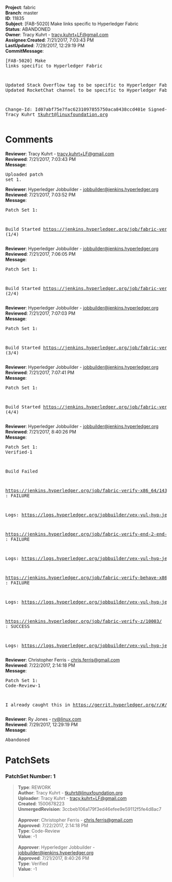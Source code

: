 <strong>Project</strong>: fabric</br><strong>Branch</strong>: master<br><strong>ID</strong>: 11835<br><strong>Subject</strong>: [FAB-5020] Make links specific to Hyperledger Fabric<br><strong>Status</strong>: ABANDONED<br><strong>Owner</strong>: Tracy Kuhrt - tracy.kuhrt+LF@gmail.com<br><strong>Assignee</strong>:<strong>Created</strong>: 7/21/2017, 7:03:43 PM<br><strong>LastUpdated</strong>: 7/29/2017, 12:29:19 PM<br><strong>CommitMessage</strong>:<br><pre>[FAB-5020] Make links specific to Hyperledger Fabric

Updated Stack Overflow tag to be specific to Hyperledger Fabric.
Updated RocketChat channel to be specific to Hyperledger Fabric.

Change-Id: Id07abf75e7fac6231097855750aca8438ccd401e
Signed-off-by: Tracy Kuhrt <tkuhrt@linuxfoundation.org>
</pre><h1>Comments</h1><strong>Reviewer</strong>: Tracy Kuhrt - tracy.kuhrt+LF@gmail.com<br><strong>Reviewed</strong>: 7/21/2017, 7:03:43 PM<br><strong>Message</strong>: <pre>Uploaded patch set 1.</pre><strong>Reviewer</strong>: Hyperledger Jobbuilder - jobbuilder@jenkins.hyperledger.org<br><strong>Reviewed</strong>: 7/21/2017, 7:03:52 PM<br><strong>Message</strong>: <pre>Patch Set 1:

Build Started https://jenkins.hyperledger.org/job/fabric-verify-z/10003/ (1/4)</pre><strong>Reviewer</strong>: Hyperledger Jobbuilder - jobbuilder@jenkins.hyperledger.org<br><strong>Reviewed</strong>: 7/21/2017, 7:06:05 PM<br><strong>Message</strong>: <pre>Patch Set 1:

Build Started https://jenkins.hyperledger.org/job/fabric-verify-x86_64/14351/ (2/4)</pre><strong>Reviewer</strong>: Hyperledger Jobbuilder - jobbuilder@jenkins.hyperledger.org<br><strong>Reviewed</strong>: 7/21/2017, 7:07:03 PM<br><strong>Message</strong>: <pre>Patch Set 1:

Build Started https://jenkins.hyperledger.org/job/fabric-verify-end-2-end-x86_64/5852/ (3/4)</pre><strong>Reviewer</strong>: Hyperledger Jobbuilder - jobbuilder@jenkins.hyperledger.org<br><strong>Reviewed</strong>: 7/21/2017, 7:07:41 PM<br><strong>Message</strong>: <pre>Patch Set 1:

Build Started https://jenkins.hyperledger.org/job/fabric-verify-behave-x86_64/8398/ (4/4)</pre><strong>Reviewer</strong>: Hyperledger Jobbuilder - jobbuilder@jenkins.hyperledger.org<br><strong>Reviewed</strong>: 7/21/2017, 8:40:26 PM<br><strong>Message</strong>: <pre>Patch Set 1: Verified-1

Build Failed 

https://jenkins.hyperledger.org/job/fabric-verify-x86_64/14351/ : FAILURE

Logs: https://logs.hyperledger.org/jobbuilder/vex-yul-hyp-jenkins-1/fabric-verify-x86_64/14351

https://jenkins.hyperledger.org/job/fabric-verify-end-2-end-x86_64/5852/ : FAILURE

Logs: https://logs.hyperledger.org/jobbuilder/vex-yul-hyp-jenkins-1/fabric-verify-end-2-end-x86_64/5852

https://jenkins.hyperledger.org/job/fabric-verify-behave-x86_64/8398/ : FAILURE

Logs: https://logs.hyperledger.org/jobbuilder/vex-yul-hyp-jenkins-1/fabric-verify-behave-x86_64/8398

https://jenkins.hyperledger.org/job/fabric-verify-z/10003/ : SUCCESS

Logs: https://logs.hyperledger.org/jobbuilder/vex-yul-hyp-jenkins-1/fabric-verify-z/10003</pre><strong>Reviewer</strong>: Christopher Ferris - chris.ferris@gmail.com<br><strong>Reviewed</strong>: 7/22/2017, 2:14:18 PM<br><strong>Message</strong>: <pre>Patch Set 1: Code-Review-1

I already caught this in https://gerrit.hyperledger.org/r/#/c/11829/</pre><strong>Reviewer</strong>: Ry Jones - ry@linux.com<br><strong>Reviewed</strong>: 7/29/2017, 12:29:19 PM<br><strong>Message</strong>: <pre>Abandoned</pre><h1>PatchSets</h1><h3>PatchSet Number: 1</h3><blockquote><strong>Type</strong>: REWORK<br><strong>Author</strong>: Tracy Kuhrt - tkuhrt@linuxfoundation.org<br><strong>Uploader</strong>: Tracy Kuhrt - tracy.kuhrt+LF@gmail.com<br><strong>Created</strong>: 1500678223<br><strong>UnmergedRevision</strong>: 3ccbeb106a179f3ed46efee9e59112f5fe4d8ac7<br><br><strong>Approver</strong>: Christopher Ferris - chris.ferris@gmail.com<br><strong>Approved</strong>: 7/22/2017, 2:14:18 PM<br><strong>Type</strong>: Code-Review<br><strong>Value</strong>: -1<br><br><strong>Approver</strong>: Hyperledger Jobbuilder - jobbuilder@jenkins.hyperledger.org<br><strong>Approved</strong>: 7/21/2017, 8:40:26 PM<br><strong>Type</strong>: Verified<br><strong>Value</strong>: -1<br><br></blockquote>